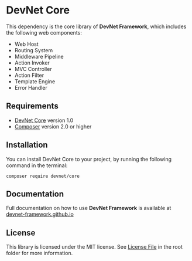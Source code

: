 # DevNet Core
This dependency is the core library of **DevNet Framework**, which includes the following web components:

- Web Host
- Routing System
- Middleware Pipeline
- Action Invoker
- MVC Controller
- Action Filter
- Template Engine
- Error Handler

## Requirements
- [DevNet Core](https://github.com/DevNet-Framework/core/) version 1.0
- [Composer](https://getcomposer.org/) version 2.0 or higher

## Installation
You can install DevNet Core to your project, by running the following command in the terminal:
```
composer require devnet/core
```

## Documentation
Full documentation on how to use **DevNet Framework** is available at [devnet-framework.github.io](https://devnet-framework.github.io)

## License
This library is licensed under the MIT license. See [License File](https://github.com/DevNet-Framework/web/blob/master/LICENSE) in the root folder for more information.

